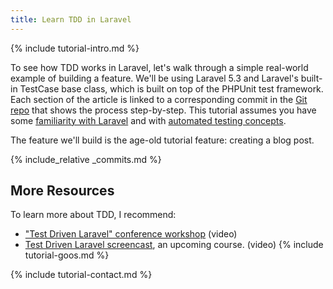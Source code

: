 ```yaml
---
title: Learn TDD in Laravel
---
```


{% include tutorial-intro.md %}

To see how TDD works in Laravel, let's walk through a simple real-world example of building a feature. We'll be using Laravel 5.3 and Laravel's built-in TestCase base class, which is built on top of the PHPUnit test framework. Each section of the article is linked to a corresponding commit in the [Git repo](https://github.com/learn-tdd-in/laravel) that shows the process step-by-step. This tutorial assumes you have some [familiarity with Laravel](https://laravel.com/docs/5.3) and with [automated testing concepts](/learn-tdd/concepts).

The feature we'll build is the age-old tutorial feature: creating a blog post.

{% include_relative _commits.md %}

## More Resources

To learn more about TDD, I recommend:

* ["Test Driven Laravel" conference workshop](https://streamacon.com/video/laracon-us/adam-wathan-test-driven-laravel) (video)
* [Test Driven Laravel screencast](https://adamwathan.me/test-driven-laravel/), an upcoming course. (video)
{% include tutorial-goos.md %}

{% include tutorial-contact.md %}

